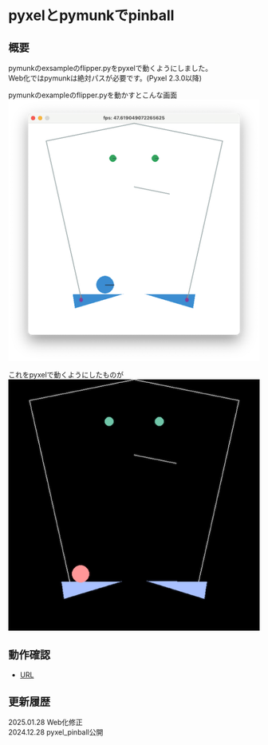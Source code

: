 # pyxelとpymunkでpinball

## 概要
pymunkのexsampleのflipper.pyをpyxelで動くようにしました。  
Web化ではpymunkは絶対パスが必要です。(Pyxel 2.3.0以降)  

pymunkのexampleのflipper.pyを動かすとこんな画面  
![SS](pymunk_flipper.png)

これをpyxelで動くようにしたものが  
![SS](pyxel_flipper.png)

## 動作確認
- [URL](https://sanbunno-ichi.github.io/pinball/)

## 更新履歴
2025.01.28 Web化修正  
2024.12.28 pyxel_pinball公開

